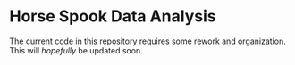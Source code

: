 # Horse Spook Data Analysis
The current code in this repository requires some rework and organization. This will *hopefully* be updated soon.